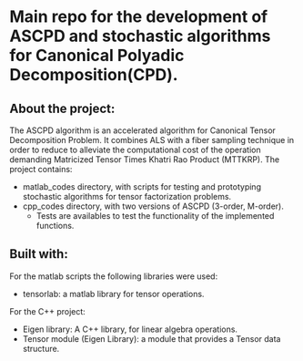 # Main repo for the development of ASCPD and stochastic algorithms for Canonical Polyadic Decomposition(CPD).

## About the project:
The ASCPD algorithm is an accelerated algorithm for Canonical Tensor Decomposition Problem. It combines ALS with a fiber sampling technique in order to reduce to alleviate the computational cost of the operation demanding Matricized Tensor Times Khatri Rao Product (MTTKRP). 
The project contains:
   - matlab_codes directory, with scripts for testing and prototyping stochastic algorithms for tensor factorization problems.
   - cpp_codes directory, with two versions of ASCPD (3-order, M-order).
     - Tests are availables to test the functionality of the implemented functions.

## Built with:
For the matlab scripts the following libraries were used:
  - tensorlab: a matlab library for tensor operations.

For the C++ project:
  - Eigen library: A C++ library, for linear algebra operations.
  - Tensor module (Eigen Library): a module that provides a Tensor data structure.

